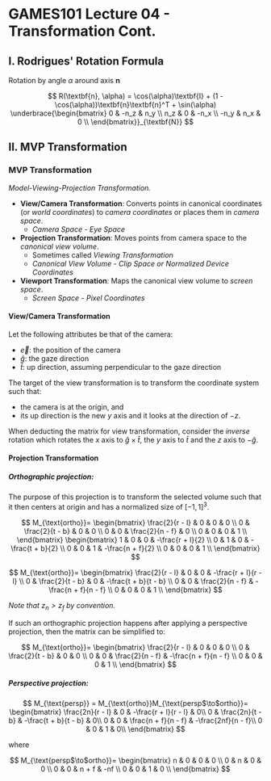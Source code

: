 # GAMES101 Lecture 04 - Transformation Cont.

## I. Rodrigues' Rotation Formula

Rotation by angle $\alpha$ around axis $\textbf{n}$

$$
R(\textbf{n}, \alpha) = \cos(\alpha)\textbf{I} + (1 - \cos(\alpha))\textbf{n}\textbf{n}^T + \sin(\alpha)
\underbrace{\begin{bmatrix}
0 & -n_z & n_y \\
n_z & 0 & -n_x \\
-n_y & n_x & 0 \\
\end{bmatrix}}_{\textbf{N}}
$$


## II. MVP Transformation

### MVP Transformation

*Model-Viewing-Projection Transformation.*

- **View/Camera Transformation**: Converts points in canonical coordinates (or *world coordinates*) to *camera coordinates* or places them in *camera space*.
  - *Camera Space - Eye Space*
- **Projection Transformation**: Moves points from camera space to the *canonical view volume*.
  - Sometimes called *Viewing Transformation*
  - *Canonical View Volume - Clip Space or Normalized Device Coordinates*
- **Viewport Transformation**: Maps the canonical view volume to *screen space*.
  - *Screen Space - Pixel Coordinates*



#### View/Camera Transformation

Let the following attributes be that of the camera:

- $\vec{e}$: the position of the camera
- $\hat{g}$: the gaze direction
- $\hat{t}$: up direction, assuming perpendicular to the gaze direction

The target of the view transformation is to transform the coordinate system such that:

- the camera is at the origin, and
- its up direction is the new $y$ axis and it looks at the direction of $-z$.

When deducting the matrix for view transformation, consider the *inverse* rotation which rotates the $x$ axis to $\hat{g} \times \hat{t}$, the $y$ axis to $\hat{t}$ and the $z$ axis to $-\hat{g}$.



#### Projection Transformation

##### Orthographic projection:

The purpose of this projection is to transform the selected volume such that it then centers at origin and has a normalized size of $[-1, 1]^3$.

$$
M_{\text{ortho}}=
\begin{bmatrix}
\frac{2}{r - l} & 0 & 0 & 0 \\
0 & \frac{2}{t - b} & 0 & 0 \\
0 & 0 & \frac{2}{n - f} & 0 \\
0 & 0 & 0 & 1 \\
\end{bmatrix}
\begin{bmatrix}
1 & 0 & 0 & -\frac{r + l}{2} \\
0 & 1 & 0 & -\frac{t + b}{2} \\
0 & 0 & 1 & -\frac{n + f}{2} \\
0 & 0 & 0 & 1 \\
\end{bmatrix}
$$

$$
M_{\text{ortho}}=
\begin{bmatrix}
\frac{2}{r - l} & 0 & 0 & -\frac{r + l}{r - l} \\
0 & \frac{2}{t - b} & 0 & -\frac{t + b}{t - b} \\
0 & 0 & \frac{2}{n - f} & -\frac{n + f}{n - f} \\
0 & 0 & 0 & 1 \\
\end{bmatrix}
$$

*Note that $z_n > z_f$ by convention.*

If such an orthographic projection happens after applying a perspective projection, then the matrix can be simplified to:

$$
M_{\text{ortho}}=
\begin{bmatrix}
\frac{2}{r - l} & 0 & 0 & 0 \\
0 & \frac{2}{t - b} & 0 & 0 \\
0 & 0 & \frac{2}{n - f} & -\frac{n + f}{n - f} \\
0 & 0 & 0 & 1 \\
\end{bmatrix}
$$



##### Perspective projection:

$$
M_{\text{persp}} = M_{\text{ortho}}M_{\text{persp$\to$ortho}}=
\begin{bmatrix}
\frac{2n}{r - l} & 0 & -\frac{r + l}{r - l} & 0\\
0 & \frac{2n}{t - b} & -\frac{t + b}{t - b} & 0\\
0 & 0 & \frac{n + f}{n - f} & -\frac{2nf}{n - f}\\
0 & 0 & 1 & 0\\
\end{bmatrix}
$$

where

$$
M_{\text{persp$\to$ortho}}=
\begin{bmatrix}
n & 0 & 0 & 0 \\
0 & n & 0 & 0 \\
0 & 0 & n + f & -nf \\
0 & 0 & 1 & 0 \\
\end{bmatrix}
$$
